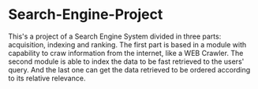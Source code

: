 # Search-Engine-Project
This's a project of a Search Engine System divided in three parts: acquisition, indexing and ranking. The first part is based in a module with capability to craw information from the internet, like a WEB Crawler. The second module is able to index the data to be fast retrieved to the users' query. And the last one can get the data retrieved to be ordered according to its relative relevance.
